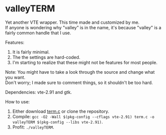 # valleyTERM
Yet another VTE wrapper. This time made and customized by me.</br>
If anyone is wondering why "valley" is in the name, it's because "valley" is a fairly common handle that I use.

Features:
1. It is fairly minimal.
2. The the settings are hard-coded.
3. I'm starting to realize that these might not be features for most people.

Note: You might have to take a look through the source and change what you want.</br>
Don't worry; I made sure to comment things, so it shouldn't be too hard.

Dependencies: vte-2.91 and gtk.

How to use:
1. Either download [term.c](https://github.com/Phate6660/term/blob/master/term.c) or clone the repository.
2. Compile: `gcc -O2 -Wall $(pkg-config --cflags vte-2.91) term.c -o valleyTERM $(pkg-config --libs vte-2.91)`.
3. Profit: `./valleyTERM`.
